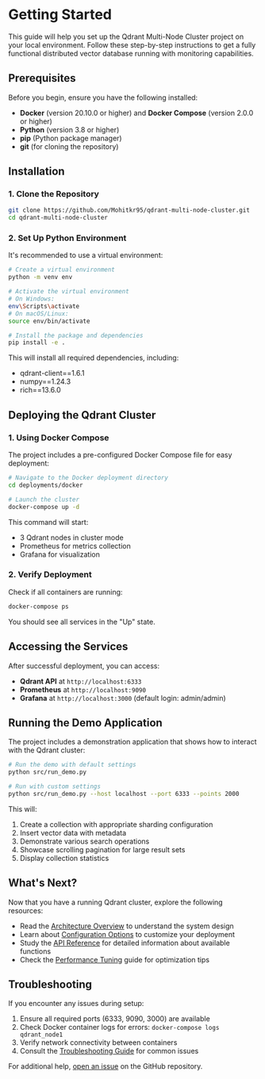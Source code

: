 # Getting Started

This guide will help you set up the Qdrant Multi-Node Cluster project on your local environment. Follow these step-by-step instructions to get a fully functional distributed vector database running with monitoring capabilities.

## Prerequisites

Before you begin, ensure you have the following installed:

- **Docker** (version 20.10.0 or higher) and **Docker Compose** (version 2.0.0 or higher)
- **Python** (version 3.8 or higher)
- **pip** (Python package manager)
- **git** (for cloning the repository)

## Installation

### 1. Clone the Repository

```bash
git clone https://github.com/Mohitkr95/qdrant-multi-node-cluster.git
cd qdrant-multi-node-cluster
```

### 2. Set Up Python Environment

It's recommended to use a virtual environment:

```bash
# Create a virtual environment
python -m venv env

# Activate the virtual environment
# On Windows:
env\Scripts\activate
# On macOS/Linux:
source env/bin/activate

# Install the package and dependencies
pip install -e .
```

This will install all required dependencies, including:
- qdrant-client==1.6.1
- numpy==1.24.3
- rich==13.6.0

## Deploying the Qdrant Cluster

### 1. Using Docker Compose

The project includes a pre-configured Docker Compose file for easy deployment:

```bash
# Navigate to the Docker deployment directory
cd deployments/docker

# Launch the cluster
docker-compose up -d
```

This command will start:
- 3 Qdrant nodes in cluster mode
- Prometheus for metrics collection
- Grafana for visualization

### 2. Verify Deployment

Check if all containers are running:

```bash
docker-compose ps
```

You should see all services in the "Up" state.

## Accessing the Services

After successful deployment, you can access:

- **Qdrant API** at `http://localhost:6333`
- **Prometheus** at `http://localhost:9090`
- **Grafana** at `http://localhost:3000` (default login: admin/admin)

## Running the Demo Application

The project includes a demonstration application that shows how to interact with the Qdrant cluster:

```bash
# Run the demo with default settings
python src/run_demo.py

# Run with custom settings
python src/run_demo.py --host localhost --port 6333 --points 2000
```

This will:
1. Create a collection with appropriate sharding configuration
2. Insert vector data with metadata
3. Demonstrate various search operations
4. Showcase scrolling pagination for large result sets
5. Display collection statistics

## What's Next?

Now that you have a running Qdrant cluster, explore the following resources:

- Read the [Architecture Overview](architecture.md) to understand the system design
- Learn about [Configuration Options](configuration.md) to customize your deployment
- Study the [API Reference](../api/reference.md) for detailed information about available functions
- Check the [Performance Tuning](performance.md) guide for optimization tips

## Troubleshooting

If you encounter any issues during setup:

1. Ensure all required ports (6333, 9090, 3000) are available
2. Check Docker container logs for errors: `docker-compose logs qdrant_node1`
3. Verify network connectivity between containers
4. Consult the [Troubleshooting Guide](troubleshooting.md) for common issues

For additional help, [open an issue](https://github.com/Mohitkr95/qdrant-multi-node-cluster/issues) on the GitHub repository. 